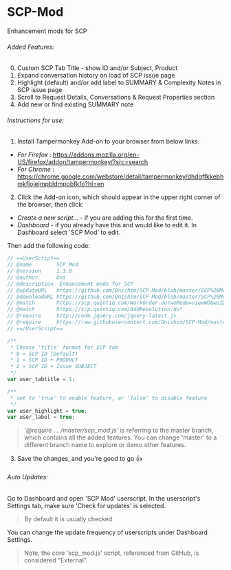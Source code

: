 # SCP-Mod
Enhancement mods for SCP

###### Added Features:
0.  Custom SCP Tab Title - show ID and/or Subject, Product
1. 	Expand conversation history on load of SCP issue page
2. 	Highlight (default) and/or add label to SUMMARY & Complexity Notes in SCP issue page 
3.	Scroll to Request Details, Conversations & Request Properties section
4.  Add new or find existing SUMMARY note

###### Instructions for use:
1. Install Tampermonkey Add-on to your browser from below links.
* *For Firefox* : https://addons.mozilla.org/en-US/firefox/addon/tampermonkey/?src=search
* *For Chrome* : https://chrome.google.com/webstore/detail/tampermonkey/dhdgffkkebhmkfjojejmpbldmpobfkfo?hl=en

2. Click the Add-on icon, which should appear in the upper right corner of the browser, then click:
* *Create a new script...* - if you are adding this for the first time.
* *Dashboard* - if you already have this and would like to edit it. In Dashboard select 'SCP Mod' to edit.

Then add the following code:
```javascript
// ==UserScript==
// @name     	SCP Mod
// @version  	1.3.0
// @author      Oni
// @description  Enhancement mods for SCP
// @updateURL	https://github.com/Onishim/SCP-Mod/blob/master/SCP%20Mod.user.js
// @downloadURL	https://github.com/Onishim/SCP-Mod/blob/master/SCP%20Mod.user.js
// @match 		https://scp.quintiq.com/WorkOrder.do?woMode=viewWO&woID=*
// @match 		https://scp.quintiq.com/AddResolution.do*
// @require		http://code.jquery.com/jquery-latest.js
// @require		https://raw.githubusercontent.com/Onishim/SCP-Mod/master/scp_mod.js
// ==/UserScript==

/**
 * Choose 'title' format for SCP tab
 * 0 = SCP ID (Default)
 * 1 = SCP ID + PRODUCT
 * 2 = SCP ID + Issue SUBJECT
 */
var user_tabtitle = 1;

/**
 * set to 'true' to enable feature, or 'false' to disable feature
 */
var user_highlight = true;
var user_label = true;
```
> _'@require ... /master/scp_mod.js'_ is referring to the master branch, which contains all the added features. You can change 'master' to a different branch name to explore or demo other features.
3. Save the changes, and you're good to go :thumbsup:

###### Auto Updates:
Go to Dashboard and open 'SCP Mod' userscript. In the userscript's Settings tab, make sure 'Check for updates' is selected.
> By default it is usually checked

You can change the update frequency of userscripts under Dashboard Settings.
> Note, the core 'scp_mod.js' script, referenced from GitHub, is considered "External".
